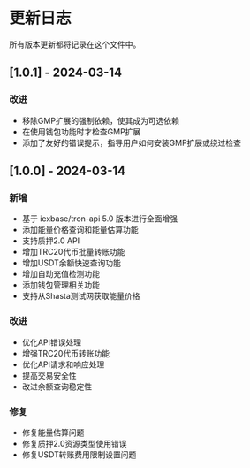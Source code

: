 # 更新日志

所有版本更新都将记录在这个文件中。

## [1.0.1] - 2024-03-14

### 改进
- 移除GMP扩展的强制依赖，使其成为可选依赖
- 在使用钱包功能时才检查GMP扩展
- 添加了友好的错误提示，指导用户如何安装GMP扩展或绕过检查

## [1.0.0] - 2024-03-14

### 新增
- 基于 iexbase/tron-api 5.0 版本进行全面增强
- 添加能量价格查询和能量估算功能
- 支持质押2.0 API
- 增加TRC20代币批量转账功能
- 增加USDT余额快速查询功能
- 增加自动充值检测功能
- 添加钱包管理相关功能
- 支持从Shasta测试网获取能量价格

### 改进
- 优化API错误处理
- 增强TRC20代币转账功能
- 优化API请求和响应处理
- 提高交易安全性
- 改进余额查询稳定性

### 修复
- 修复能量估算问题
- 修复质押2.0资源类型使用错误
- 修复USDT转账费用限制设置问题 